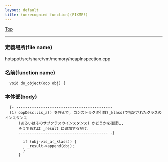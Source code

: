 ```yaml
---
layout: default
title: (unrecognied function)(FIXME!)
---
```

[Top](../index.html)

--- 
### 定義場所(file name)
hotspot/src/share/vm/memory/heapInspection.cpp

### 名前(function name)
```
  void do_object(oop obj) {
```

### 本体部(body)
```
  {- -------------------------------------------
  (1) oopDesc::is_a() を呼んで, コンストラクタ引数(_klass)で指定されたクラスのインスタンス 
      (あるいはそのサブクラスのインスタンス) かどうかを確認し, 
      そうであれば _result に追加するだけ.
      ---------------------------------------- -}

	    if (obj->is_a(_klass)) {
	      _result->append(obj);
	    }
	  }
	
```


